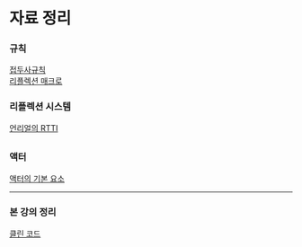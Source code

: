 # 자료 정리

### 규칙
[접두사규칙](https://github.com/seowooyoung119/UnrealCPP/blob/main/%EC%A0%91%EB%91%90%EC%82%AC%20%EA%B7%9C%EC%B9%99.md)<br>
[리플렉션 매크로](https://github.com/seowooyoung119/UnrealCPP/blob/main/%EB%A6%AC%ED%94%8C%EB%A0%89%EC%85%98%20%EB%A7%A4%ED%81%AC%EB%A1%9C.md)<br>

### 리플렉션 시스템
[언리얼의 RTTI](https://github.com/seowooyoung119/URTTI)

## 
### 액터
[액터의 기본 요소](https://github.com/seowooyoung119/UnrealCPP/blob/main/%EC%95%A1%ED%84%B0%EC%9D%98%20%EA%B8%B0%EB%B3%B8%20%EC%9A%94%EC%86%8C.md)


---
### 본 강의 정리

[클린 코드](https://github.com/seowooyoung119/UnrealCPP/blob/main/%ED%81%B4%EB%A6%B0%20%EC%BD%94%EB%93%9C.md)

